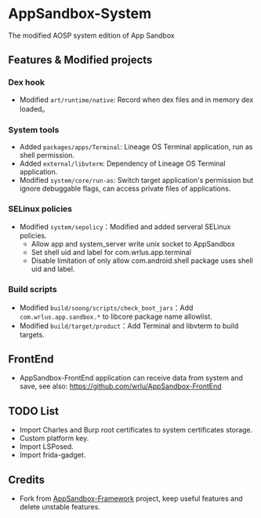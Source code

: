 # AppSandbox-System
The modified AOSP system edition of App Sandbox

## Features & Modified projects
### Dex hook
* Modified `art/runtime/native`: Record when dex files and in memory dex loaded。

### System tools
* Added `packages/apps/Terminal`: Lineage OS Terminal application, run as shell permission.
* Added `external/libvterm`: Dependency of Lineage OS Terminal application.
* Modified `system/core/run-as`: Switch target application's permission but ignore debuggable flags, can access private files of applications.

### SELinux policies
* Modified `system/sepolicy`：Modified and added serveral SELinux policies.
    * Allow app and system_server write unix socket to AppSandbox
    * Set shell uid and label for com.wrlus.app.terminal
    * Disable limitation of only allow com.android.shell package uses shell uid and label.

### Build scripts
* Modified `build/soong/scripts/check_boot_jars`：Add `com.wrlus.app.sandbox.*` to libcore package name allowlist.
* Modified `build/target/product`：Add Terminal and libvterm to build targets.

## FrontEnd
* AppSandbox-FrontEnd application can receive data from system and save, see also: https://github.com/wrlu/AppSandbox-FrontEnd

## TODO List
* Import Charles and Burp root certificates to system certificates storage.
* Custom platform key.
* Import LSPosed.
* Import frida-gadget.

## Credits
* Fork from [AppSandbox-Framework](https://github.com/wrlu/AppSandbox-Framework) project, keep useful features and delete unstable features.